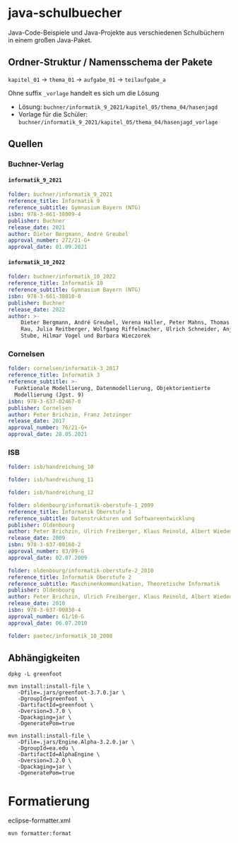 # java-schulbuecher

Java-Code-Beispiele und Java-Projekte aus verschiedenen Schulbüchern in einem
großen Java-Paket.

## Ordner-Struktur / Namensschema der Pakete

`kapitel_01` -> `thema_01` -> `aufgabe_01` -> `teilaufgabe_a`

Ohne suffix `_vorlage` handelt es sich um die Lösung

- Lösung: `buchner/informatik_9_2021/kapitel_05/thema_04/hasenjagd`
- Vorlage für die Schüler: `buchner/informatik_9_2021/kapitel_05/thema_04/hasenjagd_vorlage`

## Quellen

### Buchner-Verlag

#### `informatik_9_2021`

```yml
folder: buchner/informatik_9_2021
reference_title: Informatik 9
reference_subtitle: Gymnasium Bayern (NTG)
isbn: 978-3-661-38009-4
publisher: Buchner
release_date: 2021
author: Dieter Bergmann, André Greubel
approval_number: 272/21-G+
approval_date: 01.09.2021
```

#### `informatik_10_2022`

```yml
folder: buchner/informatik_10_2022
reference_title: Informatik 10
reference_subtitle: Gymnasium Bayern (NTG)
isbn: 978-3-661-38010-0
publisher: Buchner
release_date: 2022
author: >-
    Dieter Bergmann, André Greubel, Verena Haller, Peter Mahns, Thomas
    Rau, Julia Reitberger, Wolfgang Riffelmacher, Ulrich Schneider, Anja
    Stube, Hilmar Vogel und Barbara Wieczorek
```

### Cornelsen

```yml
folder: cornelsen/informatik-3_2017
reference_title: Informatik 3
reference_subtitle: >-
  Funktionale Modellierung, Datenmodellierung, Objektorientierte
  Modellierung (Jgst. 9)
isbn: 978-3-637-02467-0
publisher: Cornelsen
author: Peter Brichzin, Franz Jetzinger
release_date: 2017
approval_number: 76/21-G+
approval_date: 28.05.2021
```

### ISB

```yml
folder: isb/handreichung_10
```

```yml
folder: isb/handreichung_11
```

```yml
folder: isb/handreichung_12
```



```yml
folder: oldenbourg/informatik-oberstufe-1_2009
reference_title: Informatik Oberstufe 1
reference_subtitle: Datenstrukturen und Softwareentwicklung
publisher: Oldenbourg
author: Peter Brichzin, Ulrich Freiberger, Klaus Reinold, Albert Wiedemann
release_date: 2009
isbn: 978-3-637-00160-2
approval_number: 83/09-G
approval_date: 02.07.2009
```

```yml
folder: oldenbourg/informatik-oberstufe-2_2010
reference_title: Informatik Oberstufe 2
reference_subtitle: Maschinenkommunikation, Theoretische Informatik
publisher: Oldenbourg
author: Peter Brichzin, Ulrich Freiberger, Klaus Reinold, Albert Wiedemann
release_date: 2010
isbn: 978-3-637-00830-4
approval_number: 61/10-G
approval_date: 06.07.2010
```

```yml
folder: paetec/informatik_10_2008
```

## Abhängigkeiten

`dpkg -L greenfoot`

```
mvn install:install-file \
   -Dfile=.jars/greenfoot-3.7.0.jar \
   -DgroupId=greenfoot \
   -DartifactId=greenfoot \
   -Dversion=3.7.0 \
   -Dpackaging=jar \
   -DgeneratePom=true
```

```
mvn install:install-file \
   -Dfile=.jars/Engine.Alpha-3.2.0.jar \
   -DgroupId=ea.edu \
   -DartifactId=AlphaEngine \
   -Dversion=3.2.0 \
   -Dpackaging=jar \
   -DgeneratePom=true
```

# Formatierung

eclipse-formatter.xml

```
mvn formatter:format
```
